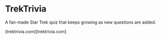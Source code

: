 # TrekTrivia

A fan-made Star Trek quiz that keeps growing as new questions are added.

(trektrivia.com)[trektrivia.com]
